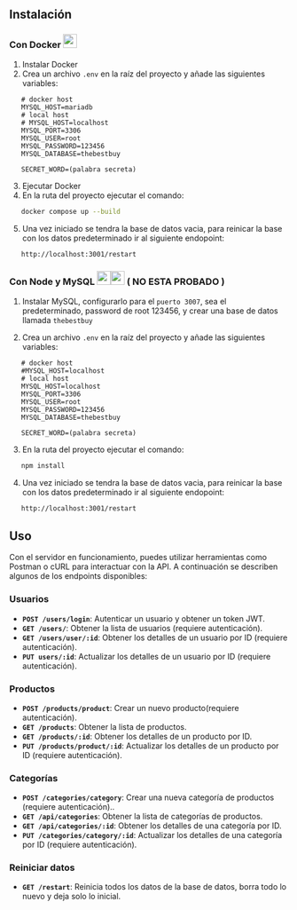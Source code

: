 ## Instalación

### Con Docker  <img src="https://skillicons.dev/icons?i=docker" width="25px"/>

 1. Instalar Docker
 2. Crea un archivo `.env` en la raíz del proyecto y añade las siguientes variables:
  ```env
     # docker host
     MYSQL_HOST=mariadb
     # local host
     # MYSQL_HOST=localhost
     MYSQL_PORT=3306
     MYSQL_USER=root
     MYSQL_PASSWORD=123456
     MYSQL_DATABASE=thebestbuy

     SECRET_WORD=(palabra secreta)
```
 3. Ejecutar Docker
 4. En la ruta del proyecto ejecutar el comando:

 ```bash
    docker compose up --build
```
 5. Una vez iniciado se tendra la base de datos vacia, para reinicar la base con los datos predeterminado ir al siguiente endopoint:

```bash
   http://localhost:3001/restart
```

### Con Node y MySQL <img src="https://skillicons.dev/icons?i=nodejs" width="25px"/><img src="https://skillicons.dev/icons?i=mysql" width="25px"/> ( NO ESTA PROBADO )
 1. Instalar MySQL, configurarlo para el ```puerto 3007```,  sea el predeterminado, password de root 123456, y crear una base de datos llamada ```thebestbuy```

 2. Crea un archivo `.env` en la raíz del proyecto y añade las siguientes variables:
  ```env
     # docker host
     #MYSQL_HOST=localhost
     # local host
     MYSQL_HOST=localhost
     MYSQL_PORT=3306
     MYSQL_USER=root
     MYSQL_PASSWORD=123456
     MYSQL_DATABASE=thebestbuy

     SECRET_WORD=(palabra secreta)
```
 3. En la ruta del proyecto ejecutar el comando:

 ```bash
    npm install
```
 4. Una vez iniciado se tendra la base de datos vacia, para reinicar la base con los datos predeterminado ir al siguiente endopoint:

```bash
   http://localhost:3001/restart
```
## Uso

Con el servidor en funcionamiento, puedes utilizar herramientas como Postman o cURL para interactuar con la API. A continuación se describen algunos de los endpoints disponibles:

### Usuarios

- **`POST /users/login`**: Autenticar un usuario y obtener un token JWT.
- **`GET /users/`**: Obtener la lista de usuarios (requiere autenticación).
- **`GET /users/user/:id`**: Obtener los detalles de un usuario por ID (requiere autenticación).
- **`PUT users/:id`**: Actualizar los detalles de un usuario por ID (requiere autenticación).

### Productos
- **`POST /products/product`**: Crear un nuevo producto(requiere autenticación).
- **`GET /products`**: Obtener la lista de productos.
- **`GET /products/:id`**: Obtener los detalles de un producto por ID.
- **`PUT /products/product/:id`**: Actualizar los detalles de un producto por ID (requiere autenticación).

### Categorías
- **`POST /categories/category`**: Crear una nueva categoría de productos (requiere autenticación)..
- **`GET /api/categories`**: Obtener la lista de categorías de productos.
- **`GET /api/categories/:id`**: Obtener los detalles de una categoría por ID.
- **`PUT /categories/category/:id`**: Actualizar los detalles de una categoría por ID (requiere autenticación).

### Reiniciar datos
- **`GET /restart`**: Reinicia todos los datos de la base de datos, borra todo lo nuevo y deja solo lo inicial.